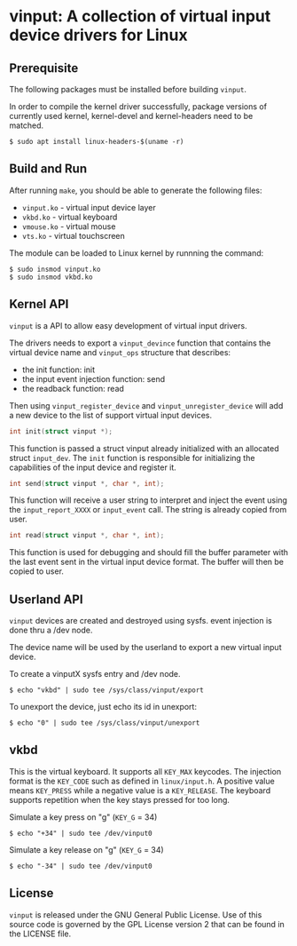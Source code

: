 # vinput: A collection of virtual input device drivers for Linux

## Prerequisite

The following packages must be installed before building `vinput`.

In order to compile the kernel driver successfully, package versions
of currently used kernel, kernel-devel and kernel-headers need to be matched.
```shell
$ sudo apt install linux-headers-$(uname -r)
```

## Build and Run

After running `make`, you should be able to generate the following files:
* `vinput.ko` - virtual input device layer
* `vkbd.ko` - virtual keyboard
* `vmouse.ko` - virtual mouse
* `vts.ko` - virtual touchscreen

The module can be loaded to Linux kernel by runnning the command:
```shell
$ sudo insmod vinput.ko
$ sudo insmod vkbd.ko
```

## Kernel API

`vinput` is a API to allow easy development of virtual input drivers.

The drivers needs to export a `vinput_devince` function that contains the virtual device name and `vinput_ops` structure that describes:
- the init function: init
- the input event injection function: send
- the readback function: read

Then using `vinput_register_device` and `vinput_unregister_device` will add a new device to the list of support virtual input devices.

```c
int init(struct vinput *);
```

This function is passed a struct vinput already initialized with an allocated struct `input_dev`.
The `init` function is responsible for initializing the capabilities of the input device and register it.

```c
int send(struct vinput *, char *, int);
```

This function will receive a user string to interpret and inject the event using the `input_report_XXXX` or `input_event` call.
The string is already copied from user.

```c
int read(struct vinput *, char *, int);
```

This function is used for debugging and should fill the buffer parameter with the last event sent in the virtual input device format.
The buffer will then be copied to user.

## Userland API
`vinput` devices are created and destroyed using sysfs.
event injection is done thru a /dev node.

The device name will be used by the userland to export a new virtual input device.

To create a vinputX sysfs entry and /dev node.
```shell
$ echo "vkbd" | sudo tee /sys/class/vinput/export
```

To unexport the device, just echo its id in unexport:
```shell
$ echo "0" | sudo tee /sys/class/vinput/unexport
```

## vkbd
This is the virtual keyboard. It supports all `KEY_MAX` keycodes.
The injection format is the `KEY_CODE` such as defined in `linux/input.h`.
A positive value means `KEY_PRESS` while a negative value is a `KEY_RELEASE`.
The keyboard supports repetition when the key stays pressed for too long.

Simulate a key press on "g" (`KEY_G` = 34)
```shell
$ echo "+34" | sudo tee /dev/vinput0
```

Simulate a key release on "g" (`KEY_G` = 34)
```shell
$ echo "-34" | sudo tee /dev/vinput0
```

## License

`vinput` is released under the GNU General Public License. Use of this source code is governed by
the GPL License version 2 that can be found in the LICENSE file.
